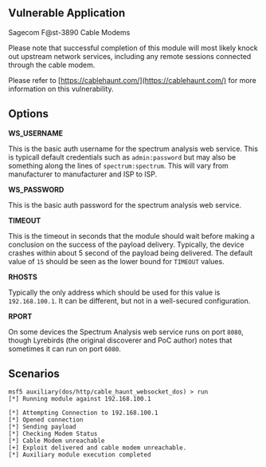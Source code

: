 ## Vulnerable Application

Sagecom F@st-3890 Cable Modems

Please note that successful completion of this module will most likely knock out upstream network services, including any remote sessions connected through the cable modem.

Please refer to [https://cablehaunt.com/](https://cablehaunt.com/) for more information on this vulnerability.

## Options

**WS_USERNAME**

This is the basic auth username for the spectrum analysis web service.  This is typicall default credentials such as `admin:password` but may also be something along the lines of `spectrum:spectrum`.  This will vary from manufacturer to manufacturer and ISP to ISP.

**WS_PASSWORD**

This is the basic auth password for the spectrum analysis web service.

**TIMEOUT**

This is the timeout in seconds that the module should wait before making a conclusion on the success of the payload delivery.  Typically, the device crashes within about 5 second of the payload being delivered.  The default value of `15` should be seen as the lower bound for `TIMEOUT` values.

**RHOSTS**

Typically the only address which should be used for this value is `192.168.100.1`. It can be different, but not in a well-secured configuration.

**RPORT**

On some devices the Spectrum Analysis web service runs on port `8080`, though Lyrebirds (the original discoverer and PoC author) notes that sometimes it can run on port `6080`.

## Scenarios

```
msf5 auxiliary(dos/http/cable_haunt_websocket_dos) > run
[*] Running module against 192.168.100.1

[*] Attempting Connection to 192.168.100.1
[*] Opened connection
[*] Sending payload
[*] Checking Modem Status
[*] Cable Modem unreachable
[+] Exploit delivered and cable modem unreachable.
[*] Auxiliary module execution completed
```
